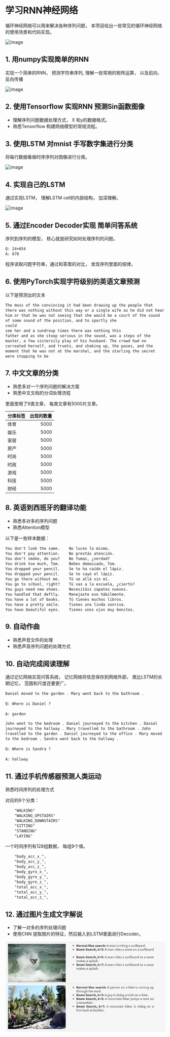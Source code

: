 # 学习RNN神经网络


循环神经网络可以用来解决各种序列问题， 本项目给出一些常见的循环神经网络的使用场景和代码实现。 

![image](https://dikers-data.s3.cn-northwest-1.amazonaws.com.cn/images/rnn.png)




## 1. 用numpy实现简单的RNN

实现一个简单的RNN， 预测字符串序列, 理解一些常用的矩阵运算， 以及前向、反向传播

![image](https://pic1.zhimg.com/80/v2-4058db6817f202ddc3fc41cb3683a744_1440w.png)




## 2. 使用Tensorflow 实现RNN 预测Sin函数图像

* 理解序列问题数据处理方式， X 和y的数据格式。 
* 熟悉Tensorflow 构建网络模型的常规流程。 



## 3. 使用LSTM 对mnist 手写数字集进行分类

将每行数据看做时序序列对图像进行分类。 

![image](https://timgsa.baidu.com/timg?image&quality=80&size=b9999_10000&sec=1585420330395&di=fe0f331f114848935b109a657958fd6c&imgtype=0&src=http%3A%2F%2Finews.gtimg.com%2Fnewsapp_bt%2F0%2F6847845171%2F1000)




## 4. 实现自己的LSTM 

通过实现LSTM， 理解LSTM cell的内部结构， 加深理解。 


![image](https://img2018.cnblogs.com/blog/1575054/201904/1575054-20190412231515774-190310739.png)


## 5. 通过Encoder Decoder实现 简单问答系统

序列到序列的模型， 核心就是研究如何处理序列的问题。 

```
Q: 24+654
A: 678
```
程序读取问题字符串，通过和答案的对比， 发现序列里面的规律。  



## 6. 使用PyTorch实现字符级别的英语文章预测

以下是预测出的文本
```
The moss of the convincing it had been drawing up the people that there was nothing without this way or a single wife as he did not hear
him or that he was not seeing that she would be a court of the sound of some sound of the position, and to spartly she
could
see her and a sundroup times there was nothing this
father and as she stoop serious in the sound, was a steps of the master, a few sistersily play of his husband. The crowd had no carreated herself, and truets, and shaking up, the pases, and the moment that he was not at the marshal, and the starling the secret were stopping to be
```


## 7. 中文文章的分类

* 熟悉多对一个序列问题的解决方案
* 熟悉中文文档的分词处理流程

里面使用了9类文章， 每类文章有5000片文章。 

| 分类标签 | 出现的数量 |
| :-----| ----: |
| 体育 | 5000 |
| 娱乐 | 5000 |
| 家居 | 5000 |
| 房产 | 5000 |
| 时尚 | 5000 |
| 时政 | 5000 |
| 游戏 | 5000 |
| 科技 | 5000 |
| 财经 | 5000 |



## 8. 英语到西班牙的翻译功能

* 熟悉多对多的序列问题
* 熟悉Attention模型

以下是一些样本数据：
```
You don't look the same.	No luces lo mismo.
You don't pay attention.	No prestás atención.
You don't smoke, do you?	No fumas, ¿verdad?
You drink too much, Tom.	Bebes demasiado, Tom.
You dropped your pencil.	Se te ha caído el lápiz.
You dropped your pencil.	Se te cayó el lápiz.
You go there without me.	Tú ve allá sin mí.
You go to school, right?	Tú vas a la escuela, ¿сierto?
You guys need new shoes.	Necesitáis zapatos nuevos.
You handled that deftly.	Manejaste eso hábilmente.
You have a lot of books.	Tú tienes muchos libros.
You have a pretty smile.	Tienes una linda sonrisa.
You have beautiful eyes.	Tienes unos ojos muy bonitos.
```



## 9. 自动作曲

* 熟悉声音文件的处理
* 熟悉声音序列问题的处理方式



## 10. 自动完成阅读理解

通过记忆网络实现问答系统， 记忆网络将信息保存到网络外部， 类比LSTM的长期记忆， 范围和尺度还要更广。 


```
Daniel moved to the garden . Mary went back to the bathroom .

Q: Where is Daniel ?

A: garden
```


```
John went to the bedroom . Daniel journeyed to the kitchen . Daniel journeyed to the hallway . Mary travelled to the bathroom . John travelled to the garden . Daniel journeyed to the office . Mary moved to the bedroom . Sandra went back to the hallway .

Q: Where is Sandra ?

A: hallway

```


## 11. 通过手机传感器预测人类运动

熟悉时间序列的处理方式


对应的6个分类： 
```
    "WALKING"
    "WALKING_UPSTAIRS"
    "WALKING_DOWNSTAIRS" 
    "SITTING" 
    "STANDING"
    "LAYING"
```

一个时间序列有128组数据， 每组9个值。 
```
    "body_acc_x_",
    "body_acc_y_",
    "body_acc_z_",
    "body_gyro_x_",
    "body_gyro_y_",
    "body_gyro_z_",
    "total_acc_x_",
    "total_acc_y_",
    "total_acc_z_",
```




## 12. 通过图片生成文字解说

* 了解一对多的序列处理问题
* 使用CNN 提取图片的特征，然后输入到LSTM里面进行Decoder。


![image](./assets/im2txt.jpg)
 
 
